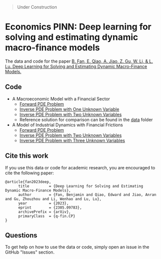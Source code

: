 > Under Construction

# Economics PINN: Deep learning for solving and estimating dynamic macro-finance models
The data and code for the paper [B. Fan, E. Qiao, A. Jiao, Z. Gu, W. Li, & L. Lu. Deep Learning for Solving and Estimating Dynamic Macro-Finance Models.](https://doi.org/10.48550/arXiv.2305.09783)

## Code
- A Macroeconomic Model with a Financial Sector
  - [Forward PDE Problem](https://github.com/lu-group/pinn-macro-finance/blob/main/src/bs_forward.py)
  - [Inverse PDE Problem with One Unknown Variable](https://github.com/lu-group/pinn-macro-finance/blob/main/src/bs_inverse_1_var.py)
  - [Inverse PDE Problem with Two Unknown Variables](https://github.com/lu-group/pinn-macro-finance/blob/main/src/bs_inverse_2_var.py)
  - Reference solution for comparison can be found in the [data](https://github.com/lu-group/pinn-macro-finance/tree/main/data) folder
- A Model of Industrial Dynamics with Financial Frictions
  - [Forward PDE Problem](https://github.com/lu-group/pinn-macro-finance/blob/main/src/hjb_forward.py)
  - [Inverse PDE Problem with Two Unknown Variables](https://github.com/lu-group/pinn-macro-finance/blob/main/src/hjb_inverse_2_var.py)
  - [Inverse PDE Problem with Three Unknown Variables](https://github.com/lu-group/pinn-macro-finance/blob/main/src/hjb_inverse_3_var.py)

## Cite this work
If you use this data or code for academic research, you are encouraged to cite the following paper:
```
@article{fan2023deep,
      title         = {Deep Learning for Solving and Estimating Dynamic Macro-Finance Models}, 
      author        = {Fan, Benjamin and Qiao, Edward and Jiao, Anran and Gu, Zhouzhou and Li, Wenhao and Lu, Lu},
      year          = {2023},
      eprint        = {2305.09783},
      archivePrefix = {arXiv},
      primaryClass  = {q-fin.CP}
}
```

## Questions
To get help on how to use the data or code, simply open an issue in the GitHub "Issues" section.
